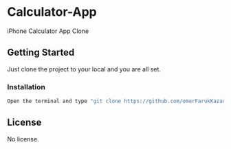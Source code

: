 # Calculator-App
iPhone Calculator App Clone
## Getting Started
Just clone the project to your local and you are all set.

### Installation
```bash
Open the terminal and type "git clone https://github.com/omerFarukKazar/Calculator-App.git"
```

## License
No license.
